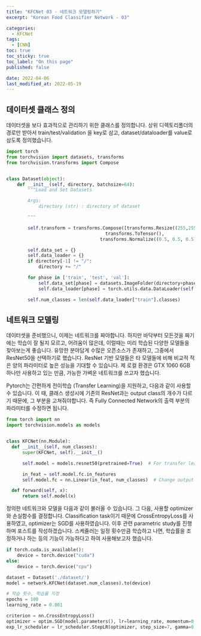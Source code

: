 ```yaml
---
title: "KFCNet 03 - 네트워크 모델링하기"
excerpt: "Korean Food Classifier Network - 03"

categories:
  - KFCNet
tags: 
  - [CNN]
toc: true
toc_sticky: true
toc_label: "On this page"
published: false

date: 2022-04-06
last_modified_at: 2022-05-19
---
```


## 데이터셋 클래스 정의
데이터셋을 보다 효과적으로 관리하기 위한 클래스를 정의합니다. 
상위 디렉토리폴더의 경로만 받아서 train/test/validation 을 key로 삼고, dataset/dataloader를 value로 삼도록 정의했습니다.

```python
import torch
from torchvision import datasets, transforms
from torchvision.transforms import Compose


class Dataset(object):
    def __init__(self, directory, batchsize=64):
        """Load and Set Datasets

        Args:
            directory (str) : directory of dataset

        """

        self.transform = transforms.Compose([transforms.Resize((255,255)),
                                     transforms.ToTensor(),
                                   transforms.Normalize((0.5, 0.5, 0.5),(0.5, 0.5, 0.5))])

        self.data_set = {}
        self.data_loader = {}
        if directory[-1] != "/":
            directory += "/"

        for phase in ['train', 'test', 'val']:
            self.data_set[phase] = datasets.ImageFolder(directory+phase, transform=self.transform)  # Dataset
            self.data_loader[phase] = torch.utils.data.DataLoader(self.data_set[phase], batch_size=batchsize, shuffle=True)

        self.num_classes = len(self.data_loader["train"].classes)
```

## 네트워크 모델링
데이터셋을 준비했으니, 이제는 네트워크를 짜야합니다. 하지만 바닥부터 모든것을 짜기에는 학습이 잘 될지 모르고, 어려움이 많은데, 이럴때는 미리 학습된 다양한 모델들을 찾아보는게 좋습니다. 유망한 분야답게 수많은 오픈소스가 존재하고, 그중에서 ResNet50을 선택하기로 했습니다. ResNet 기반 모델들은 타 모델들에 비해 비교적 적은 양의 파라미터로 높은 성능을 기대할 수 있습니다. 제 로컬 환경은 GTX 1060 6GB 하나만 사용하고 있는 만큼, 가능한 가벼운 네트워크를 쓰고자 했습니다.

Pytorch는 간편하게 전이학습 (Transfer Learning)을 지원하고, 다음과 같이 사용할 수 있습니다. 이 때, 클래스 생성시에 기존의 ResNet과는 output class의 개수가 다르기 때문에, 그 부분을 고쳐줘야합니다. 즉 Fully Connected Network의 출력 부분의 파라미터를 수정하면 됩니다.

```python
from torch import nn
import torchvision.models as models


class KFCNet(nn.Module):
  def __init__(self, num_classes):
      super(KFCNet, self).__init__()

      self.model = models.resnet50(pretrained=True)  # For transfer learning

      in_feat = self.model.fc.in_features
      self.model.fc = nn.Linear(in_feat, num_classes)  # Change output classes of fcn

  def forward(self, x):
      return self.model(x)
```

정의한 네트워크와 모델을 다음과 같이 불러올 수 있습니다. 그 다음, 사용할 optimizer와 손실함수를 결정합니다.
Classification task이기 때문에 CrossEntropyLoss를 사용하였고, optimizer는 SGD를 사용하였습니다. 이후 관련 parametric study를 진행하며 포스트를 작성하겠습니다.
스케쥴러는 일정 횟수만큼 학습하고 나면, 학습률을 조정하거나 하는 등의 기능이 가능하다고 하여 사용해보고자 했습니다.

```python
if torch.cuda.is_available():
    device = torch.device("cuda")
else:
    device = torch.device("cpu")

dataset = Dataset('./dataset/')
model = network.KFCNet(dataset.num_classes).to(device)

# 학습 횟수, 학습률 지정
epochs = 100
learning_rate = 0.001

criterion = nn.CrossEntropyLoss()
optimizer = optim.SGD(model.parameters(), lr=learning_rate, momentum=0.9)
exp_lr_scheduler = lr_scheduler.StepLR(optimizer, step_size=7, gamma=0.1)
```


